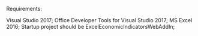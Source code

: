 Requirements:

Visual Studio 2017;
Office Developer Tools for Visual Studio 2017;
MS Excel 2016;
Startup project should be ExcelEconomicIndicatorsWebAddIn;
